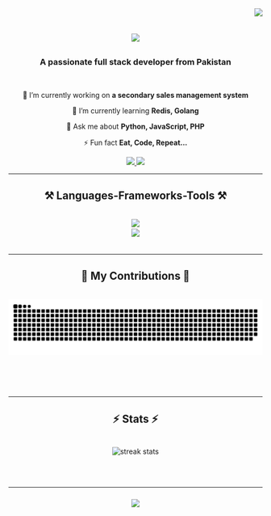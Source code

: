 <img align="right" src="https://visitor-badge.laobi.icu/badge?page_id=hamzakhalil90.hamzakhalil90" />

<h1 align="center">
    <img src="https://readme-typing-svg.herokuapp.com/?font=Righteous&size=35&center=true&vCenter=true&width=500&height=70&duration=4000&lines=Hi+There!+👋;+I'm+Hamza+Khalil!;" />
</h1>

<h3 align="center">A passionate full stack developer from Pakistan</h3>

<br/>

<div align="center">
 
 🔭 I’m currently working on **a secondary sales management system**
 
 🌱 I’m currently learning **Redis, Golang**

 💬 Ask me about **Python, JavaScript, PHP**

 ⚡ Fun fact **Eat, Code, Repeat...**
 
 </div>
 
<div align="center"> 
  <a href="mailto:hamzashah90201@gmail.com">
    <img src="https://img.shields.io/badge/Gmail-333333?style=for-the-badge&logo=gmail&logoColor=red" />
  </a>
  <a href="https://linkedin.com/in/hamzakhalil9020" target="_blank">
    <img src="https://img.shields.io/badge/LinkedIn-0077B5?style=for-the-badge&logo=linkedin&logoColor=white" target="_blank" />
  </a>
</div>

 <hr/>
 
<h2 align="center">⚒️ Languages-Frameworks-Tools ⚒️</h2>
<br/>
<div align="center">
    <img src="https://skillicons.dev/icons?i=pyhton,django,nodejs,github,javascript,typescript,express,postgres,firebase,mongodb,php,laravel" /><br>
    <img src="https://skillicons.dev/icons?i=react,r,bootstrap,mui,mysql,flask,html,css,vscode,git,aws,azure,jenkins,docker" />
</div>

<br/>
<hr/>

<div align="center">
  <h2>🐍 My Contributions 🐍</h2>
  <br>
  <img alt="snake eating my contributions" src="https://raw.githubusercontent.com/hamzakhalil90/hamzakhalil90/output/github-contribution-grid-snake.svg" />
  
  <br/><br/><br/>
</div>

<hr/>

<h2 align="center">⚡ Stats ⚡</h2>
<br>
<div align=center>
  <img width=390 src="https://streak-stats.demolab.com/?user=hamzakhalil90&count_private=true&theme=react&border_radius=10" alt="streak stats"/>
</div>

<br/><br/>
<hr/>

<h3 align="center">
    <img src="https://readme-typing-svg.herokuapp.com/?font=Righteous&size=25&center=true&vCenter=true&width=500&height=70&duration=4000&lines=Thanks+for+visiting!+✌️;+Shoot+me+a+message+on+Linkedin!;I'm+always+down+to+collab+:)">
</h3>

<br/>

